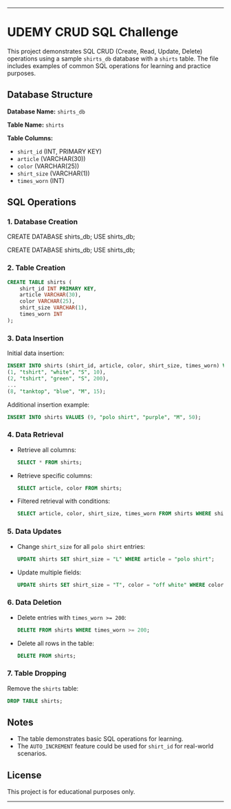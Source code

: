

---

# UDEMY CRUD SQL Challenge

This project demonstrates SQL CRUD (Create, Read, Update, Delete) operations using a sample `shirts_db` database with a `shirts` table. The file includes examples of common SQL operations for learning and practice purposes.

## Database Structure

**Database Name:** `shirts_db`

**Table Name:** `shirts`

**Table Columns:**
- `shirt_id` (INT, PRIMARY KEY)
- `article` (VARCHAR(30))
- `color` (VARCHAR(25))
- `shirt_size` (VARCHAR(1))
- `times_worn` (INT)

## SQL Operations

### 1. **Database Creation**
CREATE DATABASE shirts_db;
USE shirts_db;

CREATE DATABASE shirts_db;
USE shirts_db;


### 2. **Table Creation**
```sql
CREATE TABLE shirts (
    shirt_id INT PRIMARY KEY,
    article VARCHAR(30),
    color VARCHAR(25),
    shirt_size VARCHAR(1),
    times_worn INT
);
```

### 3. **Data Insertion**
Initial data insertion:
```sql
INSERT INTO shirts (shirt_id, article, color, shirt_size, times_worn) VALUES
(1, "tshirt", "white", "S", 10),
(2, "tshirt", "green", "S", 200),
...
(8, "tanktop", "blue", "M", 15);
```
Additional insertion example:
```sql
INSERT INTO shirts VALUES (9, "polo shirt", "purple", "M", 50);
```

### 4. **Data Retrieval**
- Retrieve all columns:
  ```sql
  SELECT * FROM shirts;
  ```
- Retrieve specific columns:
  ```sql
  SELECT article, color FROM shirts;
  ```
- Filtered retrieval with conditions:
  ```sql
  SELECT article, color, shirt_size, times_worn FROM shirts WHERE shirt_size = "M";
  ```

### 5. **Data Updates**
- Change `shirt_size` for all `polo shirt` entries:
  ```sql
  UPDATE shirts SET shirt_size = "L" WHERE article = "polo shirt";
  ```
- Update multiple fields:
  ```sql
  UPDATE shirts SET shirt_size = "T", color = "off white" WHERE color = "white";
  ```

### 6. **Data Deletion**
- Delete entries with `times_worn >= 200`:
  ```sql
  DELETE FROM shirts WHERE times_worn >= 200;
  ```
- Delete all rows in the table:
  ```sql
  DELETE FROM shirts;
  ```

### 7. **Table Dropping**
Remove the `shirts` table:
```sql
DROP TABLE shirts;
```

## Notes
- The table demonstrates basic SQL operations for learning.
- The `AUTO_INCREMENT` feature could be used for `shirt_id` for real-world scenarios.

## License
This project is for educational purposes only.

---
